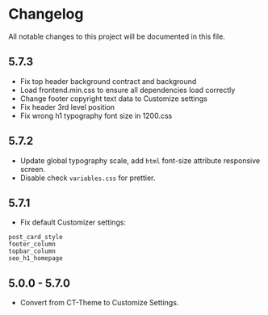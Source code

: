 # Changelog

All notable changes to this project will be documented in this file.

## 5.7.3

- Fix top header background contract and background
- Load frontend.min.css to ensure all dependencies load correctly
- Change footer copyright text data to Customize settings
- Fix header 3rd level position
- Fix wrong h1 typography font size in 1200.css

## 5.7.2

- Update global typography scale, add `html` font-size attribute responsive screen.
- Disable check `variables.css` for prettier.

## 5.7.1

- Fix default Customizer settings:

```
post_card_style
footer_column
topbar_column
seo_h1_homepage
```

## 5.0.0 - 5.7.0

- Convert from CT-Theme to Customize Settings.
